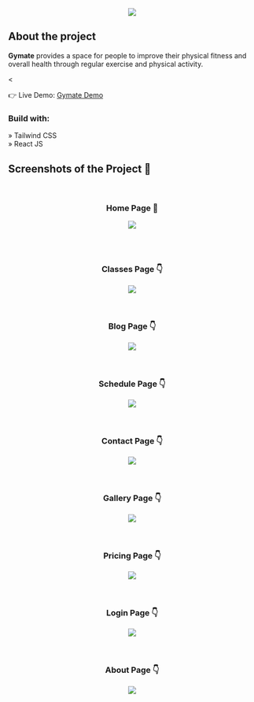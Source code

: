 <div align='center'><img src='https://raw.githubusercontent.com/dev-akash-sarker/gymate/44d72d20cc1e9cadc683b6312281174137699890/src/images/github/a.svg'/></div>

<h2>About the project</h2>

<p><b>Gymate</b> provides a space for people to improve their physical fitness and overall health through regular exercise and physical activity.</p>

<

👉 Live Demo: <a href='https://gymate-red.vercel.app/'>Gymate Demo</a>

<h3>Build with:</h3>

» Tailwind CSS <br>
» React JS

<h2>Screenshots of the Project 📸</h2>
<br>
<h3 align='center'>Home Page 🏡</h3>

<div align='center'>
<img src='https://raw.githubusercontent.com/dev-akash-sarker/gymate/44d72d20cc1e9cadc683b6312281174137699890/src/images/github/b.png'/>

</div>

<br><br>

<h3 align='center'>Classes Page 👇</h3>

<div align='center'>
<img src='https://raw.githubusercontent.com/dev-akash-sarker/gymate/44d72d20cc1e9cadc683b6312281174137699890/src/images/github/c.png'/>
</div>
<br>
<br>
<h3 align='center'>Blog Page 👇</h3>

<div align='center'>
<img src='https://raw.githubusercontent.com/dev-akash-sarker/gymate/44d72d20cc1e9cadc683b6312281174137699890/src/images/github/d.png'/>
</div>
<br>
<br>
<h3 align='center'>Schedule Page 👇</h3>

<div align='center'>
<img src='https://raw.githubusercontent.com/dev-akash-sarker/gymate/44d72d20cc1e9cadc683b6312281174137699890/src/images/github/e.png'/>
</div>
<br>
<br>
<h3 align='center'>Contact Page 👇</h3>

<div align='center'>
<img src='https://raw.githubusercontent.com/dev-akash-sarker/gymate/44d72d20cc1e9cadc683b6312281174137699890/src/images/github/f.png'/>
</div>
<br>
<br>
<h3 align='center'>Gallery Page 👇</h3>

<div align='center'>
<img src='https://raw.githubusercontent.com/dev-akash-sarker/gymate/44d72d20cc1e9cadc683b6312281174137699890/src/images/github/g.png'/>
</div>
<br>
<br>
<h3 align='center'>Pricing Page 👇</h3>

<div align='center'>
<img src='https://raw.githubusercontent.com/dev-akash-sarker/gymate/44d72d20cc1e9cadc683b6312281174137699890/src/images/github/h.png'/>
</div>
<br>
<br>
<h3 align='center'>Login Page 👇</h3>

<div align='center'>
<img src='https://raw.githubusercontent.com/dev-akash-sarker/gymate/44d72d20cc1e9cadc683b6312281174137699890/src/images/github/i.png'/>
</div>
<br>
<br>
<h3 align='center'>About Page 👇</h3>

<div align='center'>
<img src='https://raw.githubusercontent.com/dev-akash-sarker/gymate/44d72d20cc1e9cadc683b6312281174137699890/src/images/github/j.png'/>
</div>
<br>
<br>
